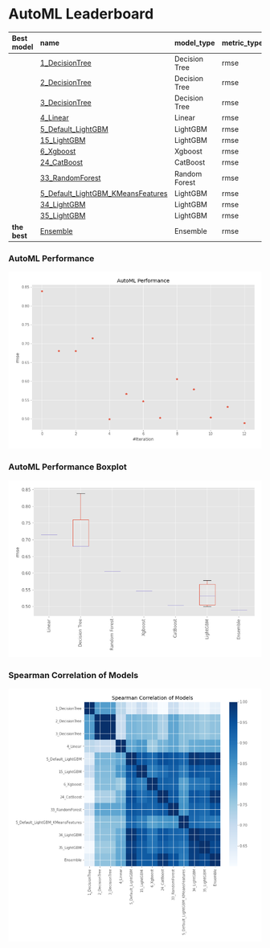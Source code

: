 # AutoML Leaderboard

| Best model   | name                                                                             | model_type    | metric_type   |   metric_value |   train_time |
|:-------------|:---------------------------------------------------------------------------------|:--------------|:--------------|---------------:|-------------:|
|              | [1_DecisionTree](1_DecisionTree/README.md)                                       | Decision Tree | rmse          |       0.839121 |         0.41 |
|              | [2_DecisionTree](2_DecisionTree/README.md)                                       | Decision Tree | rmse          |       0.679976 |         0.36 |
|              | [3_DecisionTree](3_DecisionTree/README.md)                                       | Decision Tree | rmse          |       0.679976 |         0.38 |
|              | [4_Linear](4_Linear/README.md)                                                   | Linear        | rmse          |       0.714238 |         0.42 |
|              | [5_Default_LightGBM](5_Default_LightGBM/README.md)                               | LightGBM      | rmse          |       0.499307 |         0.64 |
|              | [15_LightGBM](15_LightGBM/README.md)                                             | LightGBM      | rmse          |       0.566461 |         0.51 |
|              | [6_Xgboost](6_Xgboost/README.md)                                                 | Xgboost       | rmse          |       0.546877 |         0.6  |
|              | [24_CatBoost](24_CatBoost/README.md)                                             | CatBoost      | rmse          |       0.503224 |         0.99 |
|              | [33_RandomForest](33_RandomForest/README.md)                                     | Random Forest | rmse          |       0.605435 |         0.73 |
|              | [5_Default_LightGBM_KMeansFeatures](5_Default_LightGBM_KMeansFeatures/README.md) | LightGBM      | rmse          |       0.578508 |         0.87 |
|              | [34_LightGBM](34_LightGBM/README.md)                                             | LightGBM      | rmse          |       0.504214 |         0.7  |
|              | [35_LightGBM](35_LightGBM/README.md)                                             | LightGBM      | rmse          |       0.531758 |         0.57 |
| **the best** | [Ensemble](Ensemble/README.md)                                                   | Ensemble      | rmse          |       0.488972 |         0.34 |

### AutoML Performance
![AutoML Performance](ldb_performance.png)

### AutoML Performance Boxplot
![AutoML Performance Boxplot](ldb_performance_boxplot.png)

### Spearman Correlation of Models
![models spearman correlation](correlation_heatmap.png)

